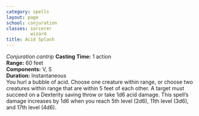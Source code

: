 ```yaml
---
category: spells
layout: page
school: conjuration
classes: sorcerer
         wizard
title: Acid Splash 
---
```

_Conjuration cantrip_
**Casting Time:** 1 action  
**Range:** 60 feet  
**Components:** V, S  
**Duration:** Instantaneous  
You hurl a bubble of acid. Choose one creature within range, or choose two creatures within range that are within 5 feet of each other. A target must succeed on a Dexterity saving throw or take 1d6 acid damage. 
This spell’s damage increases by 1d6 when you reach 5th level (2d6), 11th level (3d6), and 17th level (4d6).